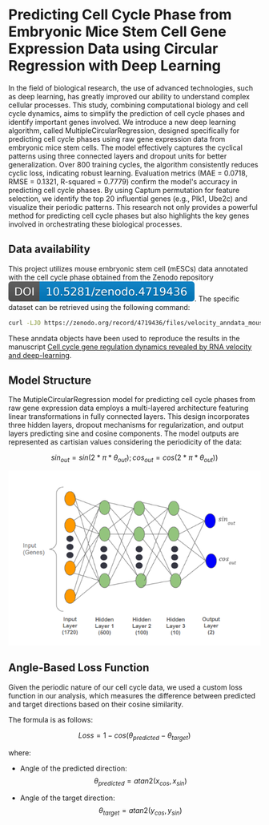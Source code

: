 # Predicting Cell Cycle Phase from Embryonic Mice Stem Cell Gene Expression Data using Circular Regression with Deep Learning

In the field of biological research, the use of advanced technologies, such as deep learning, has greatly improved our ability to understand complex cellular processes. This study, combining computational biology and cell cycle dynamics, aims to simplify the prediction of cell cycle phases and identify important genes involved. We introduce a new deep learning algorithm, called MultipleCircularRegression, designed specifically for predicting cell cycle phases using raw gene expression data from embryonic mice stem cells. The model effectively captures the cyclical patterns using three connected layers and dropout units for better generalization. Over 800 training cycles, the algorithm consistently reduces cyclic loss, indicating robust learning. Evaluation metrics (MAE = 0.0718, RMSE = 0.1321, R-squared = 0.7779) confirm the model's accuracy in predicting cell cycle phases. By using Captum permutation for feature selection, we identify the top 20 influential genes (e.g., Plk1, Ube2c) and visualize their periodic patterns. This research not only provides a powerful method for predicting cell cycle phases but also highlights the key genes involved in orchestrating these biological processes.

## Data availability
This project utilizes mouse embryonic stem cell (mESCs) data annotated with the cell cycle phase obtained from the Zenodo repository  <a href="https://doi.org/10.5281/zenodo.4719436">![ZenodoDOI](zenodo.4719436.svg)</a>. The specific dataset can be retrieved using the following command: 

```bash
curl -LJO https://zenodo.org/record/4719436/files/velocity_anndata_mouse_embryonic_stem_cells_DeepCycle_ISMARA.h5ad
```

These anndata objects have been used to reproduce the results in the manuscript [Cell cycle gene regulation dynamics revealed by RNA velocity and deep-learning](https://www.nature.com/articles/s41467-022-30545-8).

## Model Structure
The MutipleCircularRegression model for predicting cell cycle phases from raw gene expression data employs a multi-layered architecture featuring linear transformations in fully connected layers. This design  incorporates three hidden layers, dropout mechanisms for regularization, and output layers predicting sine and cosine components. The model outputs are represented as cartisian values considering the periodicity of the data:
```math
sin_{out} = sin(2*\pi*θ_{out})                  
;
cos_{out} = cos(2*\pi*θ_{out}))
```
<p align="center">
  <img src="model.png">
</p>

## Angle-Based Loss Function
Given the periodic nature of our cell cycle data, we used a custom loss function in our analysis, which measures the difference between predicted and target directions based on their cosine similarity. 

The formula is as follows:
```math
Loss = 1 - cos(θ_{predicted} - θ_{target})
```
where:
- Angle of the predicted direction: $$θ_{predicted} = atan2(x_{cos}, x_{sin})$$ 

- Angle of the target direction: $$θ_{target} = atan2(y_{cos}, y_{sin})$$
